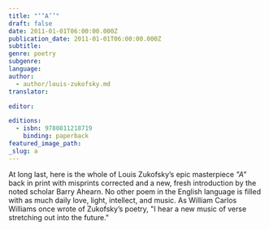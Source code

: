 ```yaml
---
title: "‘‘A’’"
draft: false
date: 2011-01-01T06:00:00.000Z
publication_date: 2011-01-01T06:00:00.000Z
subtitle:
genre: poetry
subgenre:
language:
author:
  - author/louis-zukofsky.md
translator:

editor:

editions:
  - isbn: 9780811218719
    binding: paperback
featured_image_path:
_slug: a
---
```


At long last, here is the whole of Louis Zukofsky’s epic masterpiece _"A"_ back in print with misprints corrected and a new, fresh introduction by the noted scholar Barry Ahearn. No other poem in the English language is filled with as much daily love, light, intellect, and music. As William Carlos Williams once wrote of Zukofsky’s poetry, "I hear a new music of verse stretching out into the future."

